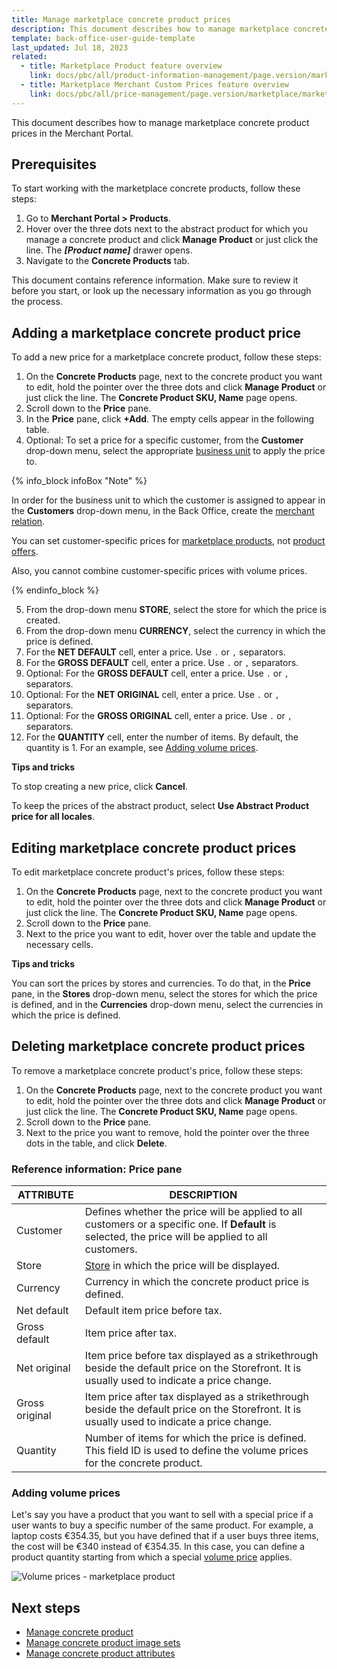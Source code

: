 ```yaml
---
title: Manage marketplace concrete product prices
description: This document describes how to manage marketplace concrete product prices in the Merchant Portal.
template: back-office-user-guide-template
last_updated: Jul 18, 2023
related:
  - title: Marketplace Product feature overview
    link: docs/pbc/all/product-information-management/page.version/marketplace/marketplace-product-feature-overview.html
  - title: Marketplace Merchant Custom Prices feature overview
    link: docs/pbc/all/price-management/page.version/marketplace/marketplace-merchant-custom-prices-feature-overview.html
---
```


This document describes how to manage marketplace concrete product prices in the Merchant Portal.

## Prerequisites

To start working with the marketplace concrete products, follow these steps:

1. Go to **Merchant Portal&nbsp;<span aria-label="and then">></span> Products**.
2. Hover over the three dots next to the abstract product for which you manage a concrete product and click **Manage Product** or just click the line. The ***[Product name]*** drawer opens.
3. Navigate to the **Concrete Products** tab.

This document contains reference information. Make sure to review it before you start, or look up the necessary information as you go through the process.

## Adding a marketplace concrete product price

To add a new price for a marketplace concrete product, follow these steps:

1. On the **Concrete Products** page, next to the concrete product you want to edit, hold the pointer over the three dots and click **Manage Product** or just click the line. The **Concrete Product SKU, Name** page opens.
2. Scroll down to the **Price** pane.
3. In the **Price** pane, click **+Add**. The empty cells appear in the following table.
4. Optional: To set a price for a specific customer, from the **Customer** drop-down menu, select the appropriate [business unit](/docs/pbc/all/customer-relationship-management/{{page.version}}/base-shop/company-account-feature-overview/business-units-overview.html) to apply the price to.

  {% info_block infoBox "Note" %}

  In order for the business unit to which the customer is assigned to appear in the **Customers** drop-down menu, in the Back Office, create the [merchant relation](/docs/pbc/all/merchant-management/{{page.version}}/base-shop/manage-in-the-back-office/edit-merchant-relations.html).

  You can set customer-specific prices for [marketplace products](/docs/pbc/all/offer-management/{{page.version}}/marketplace/marketplace-product-offer-feature-overview.html), not [product offers](/docs/pbc/all/offer-management/{{page.version}}/marketplace/marketplace-product-offer-feature-overview.html).

  Also, you cannot combine customer-specific prices with volume prices.

  {% endinfo_block %}

5. From the drop-down menu **STORE**, select the store for which the price is created.
6. From the drop-down menu **CURRENCY**, select the currency in which the price is defined.
7. For the **NET DEFAULT** cell, enter a price. Use `.` or `,` separators.
8. For the **GROSS DEFAULT** cell, enter a price. Use `.` or `,` separators.
9. Optional: For the **GROSS DEFAULT** cell, enter a price. Use `.` or `,` separators.
10. Optional: For the **NET ORIGINAL** cell, enter a price. Use `.` or `,` separators.
11. Optional: For the **GROSS ORIGINAL** cell, enter a price. Use `.` or `,` separators.
12. For the **QUANTITY** cell, enter the number of items. By default, the quantity is 1. For an example, see [Adding volume prices](#adding-volume-prices).

**Tips and tricks**

To stop creating a new price, click **Cancel**.

To keep the prices of the abstract product, select **Use Abstract Product price for all locales**.

## Editing marketplace concrete product prices

To edit marketplace concrete product's prices, follow these steps:

1. On the **Concrete Products** page, next to the concrete product you want to edit, hold the pointer over the three dots and click **Manage Product** or just click the line. The **Concrete Product SKU, Name** page opens.
2. Scroll down to the **Price** pane.
3. Next to the price you want to edit, hover over the table and update the necessary cells.

**Tips and tricks**

You can sort the prices by stores and currencies. To do that, in the **Price** pane, in the **Stores** drop-down menu, select the stores for which the price is defined, and in the **Currencies** drop-down menu, select the currencies in which the price is defined.

## Deleting marketplace concrete product prices

To remove a marketplace concrete product's price, follow these steps:

1. On the **Concrete Products** page, next to the concrete product you want to edit, hold the pointer over the three dots and click **Manage Product** or just click the line. The **Concrete Product SKU, Name** page opens.
2. Scroll down to the **Price** pane.
3. Next to the price you want to remove, hold the pointer over the three dots in the table, and click **Delete**.

### Reference information: Price pane

|ATTRIBUTE  | DESCRIPTION   |
| ------------- | --------------------- |
| Customer | Defines whether the price will be applied to all customers or a specific one. If **Default** is selected, the price will be applied to all customers.   |
| Store          | [Store](/docs/dg/dev/miscellaneous-guides/howtos/howto-set-up-multiple-stores.html) in which the price will be displayed. |
| Currency       | Currency in which the concrete product price is defined.           |
| Net default    | Default item price before tax. |
| Gross default  | Item price after tax.   |
| Net original   | Item price before tax displayed as a strikethrough beside the default price on the Storefront. It is usually used to indicate a price change. |
| Gross original |Item price after tax displayed as a strikethrough beside the default price on the Storefront. It is usually used to indicate a price change. |
| Quantity       | Number of items for which the price is defined. This field ID is used to define the volume prices for the concrete product.  |

### Adding volume prices

Let's say you have a product that you want to sell with a special price if a user wants to buy a specific number of the same product. For example, a laptop costs €354.35, but you have defined that if a user buys three items, the cost will be €340 instead of €354.35. In this case, you can define a product quantity starting from which a special [volume price](/docs/pbc/all/price-management/{{page.version}}/base-shop/prices-feature-overview/volume-prices-overview.html) applies.

![Volume prices - marketplace product](https://spryker.s3.eu-central-1.amazonaws.com/docs/Marketplace/user+guides/Merchant+Portal+user+guides/Products/volume-prices-merchant-products.gif)

## Next steps

- [Manage concrete product](/docs/pbc/all/product-information-management/{{page.version}}/marketplace/manage-in-the-merchant-portal/concrete-products/manage-marketplace-concrete-products.html)
- [Manage concrete product image sets](/docs/pbc/all/product-information-management/{{page.version}}/marketplace/manage-in-the-merchant-portal/concrete-products/manage-marketplace-concrete-products-image-sets.html)
- [Manage concrete product attributes](/docs/pbc/all/product-information-management/{{page.version}}/marketplace/manage-in-the-merchant-portal/concrete-products/manage-marketplace-concrete-product-attributes.html)
